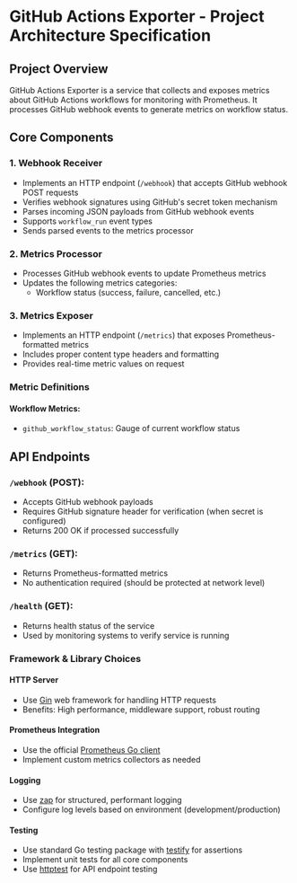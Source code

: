 # GitHub Actions Exporter - Project Architecture Specification

## Project Overview

GitHub Actions Exporter is a service that collects and exposes metrics about GitHub Actions workflows for monitoring with Prometheus. It processes GitHub webhook events to generate metrics on workflow status.

## Core Components

### 1. Webhook Receiver
- Implements an HTTP endpoint (`/webhook`) that accepts GitHub webhook POST requests
- Verifies webhook signatures using GitHub's secret token mechanism
- Parses incoming JSON payloads from GitHub webhook events
- Supports `workflow_run` event types
- Sends parsed events to the metrics processor

### 2. Metrics Processor
- Processes GitHub webhook events to update Prometheus metrics
- Updates the following metrics categories:
  - Workflow status (success, failure, cancelled, etc.)

### 3. Metrics Exposer
- Implements an HTTP endpoint (`/metrics`) that exposes Prometheus-formatted metrics
- Includes proper content type headers and formatting
- Provides real-time metric values on request

### Metric Definitions

#### Workflow Metrics:
- `github_workflow_status`: Gauge of current workflow status

## API Endpoints

### `/webhook` (POST):
- Accepts GitHub webhook payloads
- Requires GitHub signature header for verification (when secret is configured)
- Returns 200 OK if processed successfully

### `/metrics` (GET):
- Returns Prometheus-formatted metrics
- No authentication required (should be protected at network level)

### `/health` (GET):
- Returns health status of the service
- Used by monitoring systems to verify service is running

### Framework & Library Choices

#### HTTP Server
- Use [Gin](https://github.com/gin-gonic/gin) web framework for handling HTTP requests
- Benefits: High performance, middleware support, robust routing

#### Prometheus Integration
- Use the official [Prometheus Go client](https://github.com/prometheus/client_golang)
- Implement custom metrics collectors as needed

#### Logging
- Use [zap](https://github.com/uber-go/zap) for structured, performant logging
- Configure log levels based on environment (development/production)

#### Testing
- Use standard Go testing package with [testify](https://github.com/stretchr/testify) for assertions
- Implement unit tests for all core components
- Use [httptest](https://golang.org/pkg/net/http/httptest/) for API endpoint testing
